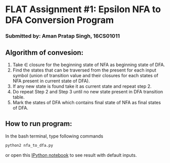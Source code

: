 # FLAT Assignment #1: Epsilon NFA to DFA Conversion Program
### Submitted by: Aman Pratap Singh, 16CS01011

## Algorithm of convesion:
1. Take ∈ closure for the beginning state of NFA as beginning state of DFA.
2. Find the states that can be traversed from the present for each input symbol (union of transition value and their closures for each states of NFA present in current state of DFA).
3. If any new state is found take it as current state and repeat step 2.
4. Do repeat Step 2 and Step 3 until no new state present in DFA transition table.
5. Mark the states of DFA which contains final state of NFA as final states of DFA.

## How to run program:
In the bash terminal, type following commands
```bash
python2 nfa_to_dfa.py
```
or open this [IPython notebook](nfa_to_dfa.ipynb) to see result with default inputs.